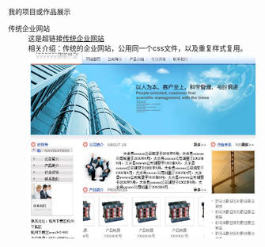 <html lang="en">
<head>
	<meta charset="UTF-8">
	<title></title>
</head>
<body>
	<p>我的项目或作品展示</p>
	<dl>
		<dt>传统企业网站</dt>
		<dd>
			<div>这是超链接<a href="https://htmlpreview.github.io/?https://raw.githubusercontent.com/HowGraceU/traditionalHtml/master/index.html">传统企业网站</a></div>
			<div>相关介绍：传统的企业网站，公用同一个css文件，以及重复样式复用。</div>
			<img src="images/traditionalHtml.jpg">
		</dd>
	</dl>
</body>
</html>